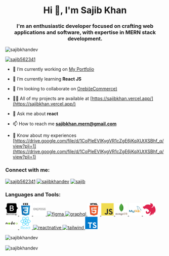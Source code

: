 <h1 align="center">Hi 👋, I'm Sajib Khan</h1>
<h3 align="center">I'm an enthusiastic developer focused on crafting web applications and software, with expertise in MERN stack development.</h3>

<p align="left"> <img src="https://komarev.com/ghpvc/?username=sajibkhandev&label=Profile%20views&color=0e75b6&style=flat" alt="sajibkhandev" /> </p>

<p align="left"> <a href="https://twitter.com/sajib562341" target="blank"><img src="https://img.shields.io/twitter/follow/sajib562341?logo=twitter&style=for-the-badge" alt="sajib562341" /></a> </p>

- 🔭 I’m currently working on [My Portfolio](https://sajibkhan.vercel.app/)

- 🌱 I’m currently learning **React JS**

- 👯 I’m looking to collaborate on [Orebi(eCommerce)](https://ecommerce-orebi.vercel.app/)

- 👨‍💻 All of my projects are available at [https://sajibkhan.vercel.app/](https://sajibkhan.vercel.app/)

- 💬 Ask me about **react**

- 📫 How to reach me **sajibkhan.mern@gmail.com**

- 📄 Know about my experiences [https://drive.google.com/file/d/1CoPIeEVIKygVR1cZgE6jKqXUtXSBhf_q/view?pli=1](https://drive.google.com/file/d/1CoPIeEVIKygVR1cZgE6jKqXUtXSBhf_q/view?pli=1)

<h3 align="left">Connect with me:</h3>
<p align="left">
<a href="https://twitter.com/sajib562341" target="blank"><img align="center" src="https://raw.githubusercontent.com/rahuldkjain/github-profile-readme-generator/master/src/images/icons/Social/twitter.svg" alt="sajib562341" height="30" width="40" /></a>
<a href="https://linkedin.com/in/sajibkhandev" target="blank"><img align="center" src="https://raw.githubusercontent.com/rahuldkjain/github-profile-readme-generator/master/src/images/icons/Social/linked-in-alt.svg" alt="sajibkhandev" height="30" width="40" /></a>
<a href="https://fb.com/sajib" target="blank"><img align="center" src="https://raw.githubusercontent.com/rahuldkjain/github-profile-readme-generator/master/src/images/icons/Social/facebook.svg" alt="sajib" height="30" width="40" /></a>
</p>

<h3 align="left">Languages and Tools:</h3>
<p align="left"> <a href="https://getbootstrap.com" target="_blank" rel="noreferrer"> <img src="https://raw.githubusercontent.com/devicons/devicon/master/icons/bootstrap/bootstrap-plain-wordmark.svg" alt="bootstrap" width="40" height="40"/> </a> <a href="https://www.w3schools.com/css/" target="_blank" rel="noreferrer"> <img src="https://raw.githubusercontent.com/devicons/devicon/master/icons/css3/css3-original-wordmark.svg" alt="css3" width="40" height="40"/> </a> <a href="https://expressjs.com" target="_blank" rel="noreferrer"> <img src="https://raw.githubusercontent.com/devicons/devicon/master/icons/express/express-original-wordmark.svg" alt="express" width="40" height="40"/> </a> <a href="https://www.figma.com/" target="_blank" rel="noreferrer"> <img src="https://www.vectorlogo.zone/logos/figma/figma-icon.svg" alt="figma" width="40" height="40"/> </a> <a href="https://graphql.org" target="_blank" rel="noreferrer"> <img src="https://www.vectorlogo.zone/logos/graphql/graphql-icon.svg" alt="graphql" width="40" height="40"/> </a> <a href="https://www.w3.org/html/" target="_blank" rel="noreferrer"> <img src="https://raw.githubusercontent.com/devicons/devicon/master/icons/html5/html5-original-wordmark.svg" alt="html5" width="40" height="40"/> </a> <a href="https://developer.mozilla.org/en-US/docs/Web/JavaScript" target="_blank" rel="noreferrer"> <img src="https://raw.githubusercontent.com/devicons/devicon/master/icons/javascript/javascript-original.svg" alt="javascript" width="40" height="40"/> </a> <a href="https://www.mongodb.com/" target="_blank" rel="noreferrer"> <img src="https://raw.githubusercontent.com/devicons/devicon/master/icons/mongodb/mongodb-original-wordmark.svg" alt="mongodb" width="40" height="40"/> </a> <a href="https://www.mysql.com/" target="_blank" rel="noreferrer"> <img src="https://raw.githubusercontent.com/devicons/devicon/master/icons/mysql/mysql-original-wordmark.svg" alt="mysql" width="40" height="40"/> </a> <a href="https://nestjs.com/" target="_blank" rel="noreferrer"> <img src="https://raw.githubusercontent.com/devicons/devicon/master/icons/nestjs/nestjs-plain.svg" alt="nestjs" width="40" height="40"/> </a> <a href="https://nodejs.org" target="_blank" rel="noreferrer"> <img src="https://raw.githubusercontent.com/devicons/devicon/master/icons/nodejs/nodejs-original-wordmark.svg" alt="nodejs" width="40" height="40"/> </a> <a href="https://reactjs.org/" target="_blank" rel="noreferrer"> <img src="https://raw.githubusercontent.com/devicons/devicon/master/icons/react/react-original-wordmark.svg" alt="react" width="40" height="40"/> </a> <a href="https://reactnative.dev/" target="_blank" rel="noreferrer"> <img src="https://reactnative.dev/img/header_logo.svg" alt="reactnative" width="40" height="40"/> </a> <a href="https://tailwindcss.com/" target="_blank" rel="noreferrer"> <img src="https://www.vectorlogo.zone/logos/tailwindcss/tailwindcss-icon.svg" alt="tailwind" width="40" height="40"/> </a> <a href="https://www.typescriptlang.org/" target="_blank" rel="noreferrer"> <img src="https://raw.githubusercontent.com/devicons/devicon/master/icons/typescript/typescript-original.svg" alt="typescript" width="40" height="40"/> </a> </p>

<p><img align="center" src="https://github-readme-stats.vercel.app/api/top-langs?username=sajibkhandev&show_icons=true&locale=en&layout=compact" alt="sajibkhandev" /></p>

<p><img align="center" src="https://github-readme-streak-stats.herokuapp.com/?user=sajibkhandev&" alt="sajibkhandev" /></p>
